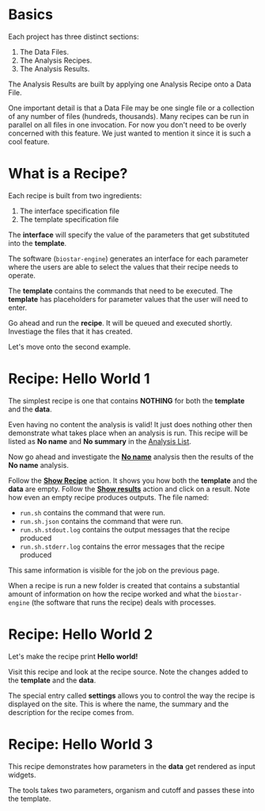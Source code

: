 # Basics

Each project has three distinct sections:

1. The Data Files.
2. The Analysis Recipes.
3. The Analysis Results.

The Analysis Results are built by applying one Analysis Recipe onto a Data File.

One important detail is that a Data File may be one single file or a collection of any number of files (hundreds, thousands).
Many recipes can be run in parallel on all files in one invocation.
For now you don't need to be overly concerned with this feature. We just wanted to mention it since it is such a cool
feature.

# What is a Recipe?

Each recipe is built from two ingredients:

1. The interface specification file
2. The template specification file

The **interface**
will specify the value of the parameters that get substituted into the **template**.

The software (`biostar-engine`) generates an interface for each parameter
where the users are able to select the values that their recipe needs to operate.


The **template** contains the commands that need to be executed. The **template** has
placeholders for parameter values that the user will need to enter. 


Go ahead and run the **recipe**. It will be queued and executed shortly.
Investiage the files that it has created.

Let's move onto the second example.

# Recipe: Hello World 1

The simplest recipe is one that contains **NOTHING** for both the **template** and the **data**.

Even having no content the analysis is valid! It just does nothing other then demonstrate
what takes place when an analysis is run. This recipe will be listed as
**No name** and **No summary** in the [Analysis List](http://www.lvh.me:8000/analysis/list/1/).

Now go ahead and investigate the [**No name**](/analysis/view/4) analysis then
the results of the **No name** analysis.

Follow the [**Show Recipe**](/analysis/recipe/4) action. It shows you how both the **template** and the **data** are empty.
Follow the [**Show results**](/job/list/1/?filter=4) action and click on a result.
Note how even an empty recipe produces outputs. The file named:

- `run.sh` contains the command that were run.
- `run.sh.json` contains the command that were run.
- `run.sh.stdout.log` contains the output messages that the recipe produced
- `run.sh.stderr.log` contains the error messages that the recipe produced

This same information is visible for the job on the previous page.

When a recipe is run a new folder is created that contains a substantial amount of information
on how the recipe worked and what the `biostar-engine` (the software that runs the recipe) deals
with processes.

# Recipe: Hello World 2

Let's make the recipe print **Hello world!**

Visit this recipe and look at the recipe source. Note the changes added to the **template** and the
**data**.

The special entry called **settings** allows you to control
the way the recipe is displayed on the site. This is where the name,
the summary and the description for the recipe comes from.

# Recipe: Hello World 3

This recipe demonstrates how parameters in the **data** get rendered as input widgets.

The tools takes two parameters, organism and cutoff and passes these into the template.

